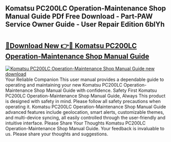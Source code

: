 ## Komatsu PC200LC Operation-Maintenance Shop Manual Guide PDf Free Download - Part-PAW Service Owner Guide - User Repair Edition 6blYh

# <h2><a href="http://bc55927.oget.top/?id=Komatsu+PC200LC+Operation-Maintenance+Shop+Manual+Guide">🔗Download New 👉🔴 Komatsu PC200LC Operation-Maintenance Shop Manual Guide</a></h2>

[![Komatsu PC200LC Operation-Maintenance Shop Manual Guide new download](https://i.imgur.com/5g1atiW.png)](http://bc55927.oget.top/?id=Komatsu+PC200LC+Operation-Maintenance+Shop+Manual+Guide)
Your Reliable Companion This user manual provides a dependable guide to operating and maintaining your new Komatsu PC200LC Operation-Maintenance Shop Manual Guide with confidence. Safety First Komatsu PC200LC Operation-Maintenance Shop Manual Guide, Always This product is designed with safety in mind. Please follow all safety precautions when operating it. Komatsu PC200LC Operation-Maintenance Shop Manual Guide advanced features include geolocation, smart alerts, customizable themes, and multi-device syncing, all easily controlled through the user-friendly and intuitive interface. Please Share Your Thoughts Komatsu PC200LC Operation-Maintenance Shop Manual Guide. Your feedback is invaluable to us. Please share your thoughts and suggestions.
